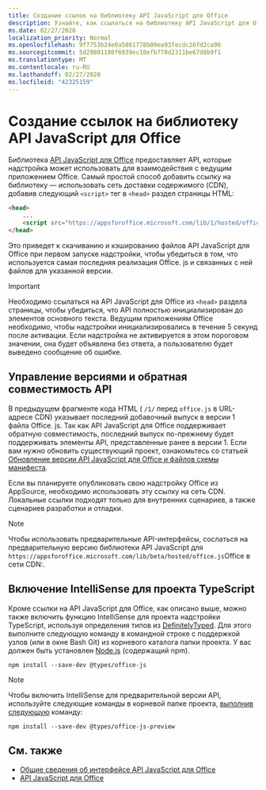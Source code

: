 ```yaml
---
title: Создание ссылок на библиотеку API JavaScript для Office
description: Узнайте, как ссылаться на библиотеку API JavaScript для Office и определение типов в надстройке.
ms.date: 02/27/2020
localization_priority: Normal
ms.openlocfilehash: 9f7753b24e0a5861778b09ea93fecdc26fd2ca96
ms.sourcegitcommit: 5d29801180f6939ec10efb778d2311be67d8b9f1
ms.translationtype: MT
ms.contentlocale: ru-RU
ms.lasthandoff: 02/27/2020
ms.locfileid: "42325159"
---
```

# <a name="referencing-the-office-javascript-api-library"></a>Создание ссылок на библиотеку API JavaScript для Office

Библиотека [API JavaScript для Office](../reference/javascript-api-for-office.md) предоставляет API, которые надстройка может использовать для взаимодействия с ведущим приложением Office. Самый простой способ добавить ссылку на библиотеку — использовать сеть доставки содержимого (CDN), добавив следующий `<script>` тег в `<head>` раздел страницы HTML:  

```html
<head>
    ...
    <script src="https://appsforoffice.microsoft.com/lib/1/hosted/office.js" type="text/javascript"></script>
</head>
```

Это приведет к скачиванию и кэшированию файлов API JavaScript для Office при первом запуске надстройки, чтобы убедиться в том, что используется самая последняя реализация Office. js и связанных с ней файлов для указанной версии.

> [!IMPORTANT]
> Необходимо ссылаться на API JavaScript для Office из `<head>` раздела страницы, чтобы убедиться, что API полностью инициализирован до элементов основного текста. Ведущим приложениям Office необходимо, чтобы надстройки инициализировались в течение 5 секунд после активации. Если надстройка не активируется в этом пороговом значении, она будет объявлена без ответа, а пользователю будет выведено сообщение об ошибке.

## <a name="api-versioning-and-backward-compatibility"></a>Управление версиями и обратная совместимость API

В предыдущем фрагменте кода HTML ( `/1/` перед `office.js` в URL-адресе CDN) указывает последний добавочный выпуск в версии 1 файла Office. js. Так как API JavaScript для Office поддерживает обратную совместимость, последний выпуск по-прежнему будет поддерживать элементы API, представленные ранее в версии 1. Если вам нужно обновить существующий проект, ознакомьтесь со статьей [Обновление версии API JavaScript для Office и файлов схемы манифеста](update-your-javascript-api-for-office-and-manifest-schema-version.md). 

Если вы планируете опубликовать свою надстройку Office из AppSource, необходимо использовать эту ссылку на сеть CDN. Локальные ссылки подходят только для внутренних сценариев, а также сценариев разработки и отладки.

> [!NOTE]
> Чтобы использовать предварительные API-интерфейсы, сослаться на предварительную версию библиотеки API JavaScript для `https://appsforoffice.microsoft.com/lib/beta/hosted/office.js`Office в сети CDN:.

## <a name="enabling-intellisense-for-a-typescript-project"></a>Включение IntelliSense для проекта TypeScript

Кроме ссылки на API JavaScript для Office, как описано выше, можно также включить функцию IntelliSense для проекта надстройки TypeScript, используя определения типов из [DefinitelyTyped](https://github.com/DefinitelyTyped/DefinitelyTyped/tree/master/types/office-js). Для этого выполните следующую команду в командной строке с поддержкой узлов (или в окне Bash Git) из корневого каталога папки проекта. У вас должен быть установлен [Node.js](https://nodejs.org) (содержащий npm).

```command&nbsp;line
npm install --save-dev @types/office-js
```

> [!NOTE]
> Чтобы включить IntelliSense для предварительной версии API, используйте следующие команды в корневой папке проекта, [выполнив следующую](https://github.com/DefinitelyTyped/DefinitelyTyped/tree/master/types/office-js-preview) команду: 
>
> `npm install --save-dev @types/office-js-preview`

## <a name="see-also"></a>См. также

- [Общие сведения об интерфейсе API JavaScript для Office](understanding-the-javascript-api-for-office.md)
- [API JavaScript для Office](/office/dev/add-ins/reference/javascript-api-for-office)
